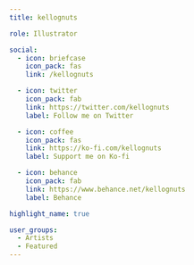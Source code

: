 ```yaml
---
title: kellognuts

role: Illustrator

social:
  - icon: briefcase
    icon_pack: fas
    link: /kellognuts

  - icon: twitter
    icon_pack: fab
    link: https://twitter.com/kellognuts
    label: Follow me on Twitter

  - icon: coffee
    icon_pack: fas
    link: https://ko-fi.com/kellognuts
    label: Support me on Ko-fi

  - icon: behance
    icon_pack: fab
    link: https://www.behance.net/kellognuts
    label: Behance

highlight_name: true

user_groups:
  - Artists
  - Featured
---
```


